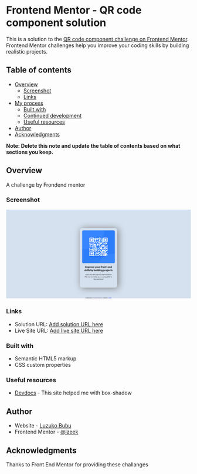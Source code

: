 # Frontend Mentor - QR code component solution

This is a solution to the [QR code component challenge on Frontend Mentor](https://www.frontendmentor.io/challenges/qr-code-component-iux_sIO_H). Frontend Mentor challenges help you improve your coding skills by building realistic projects. 

## Table of contents

- [Overview](#overview)
  - [Screenshot](#screenshot)
  - [Links](#links)
- [My process](#my-process)
  - [Built with](#built-with)
  - [Continued development](#continued-development)
  - [Useful resources](#useful-resources)
- [Author](#author)
- [Acknowledgments](#acknowledgments)

**Note: Delete this note and update the table of contents based on what sections you keep.**

## Overview

A challenge by Frondend mentor

### Screenshot

![](./qr-challenge-project-screenshot.png)


### Links

- Solution URL: [Add solution URL here](https://your-solution-url.com)
- Live Site URL: [Add live site URL here](https://your-live-site-url.com)

### Built with

- Semantic HTML5 markup
- CSS custom properties

### Useful resources

- [Devdocs](https://devdocs.io/) - This site helped me with box-shadow

## Author

- Website - [Luzuko Bubu](https://www.your-site.com)
- Frontend Mentor - [@lzeek](https://www.frontendmentor.io/profile/lzeek)


## Acknowledgments

Thanks to Front End Mentor for providing these challanges
